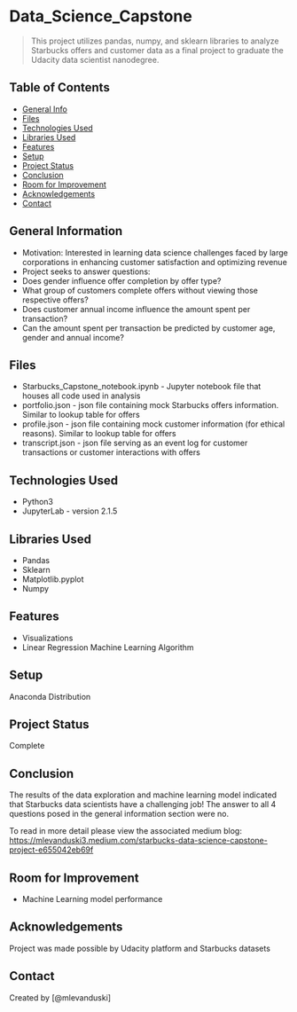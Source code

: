 # Data_Science_Capstone
> This project utilizes pandas, numpy, and sklearn libraries to analyze Starbucks offers and customer data as a final project to graduate the Udacity data scientist nanodegree.


## Table of Contents
* [General Info](#general-information)
* [Files](#files)
* [Technologies Used](#technologies-used)
* [Libraries Used](#libraries-used)
* [Features](#features)
* [Setup](#setup)
* [Project Status](#project-status)
* [Conclusion](#conclusion)
* [Room for Improvement](#room-for-improvement)
* [Acknowledgements](#acknowledgements)
* [Contact](#contact)
<!-- * [License](#license) -->


## General Information
- Motivation: Interested in learning data science challenges faced by large corporations in enhancing customer satisfaction and optimizing revenue
- Project seeks to answer questions:
- Does gender influence offer completion by offer type?
- What group of customers complete offers without viewing those respective offers?
- Does customer annual income influence the amount spent per transaction?
- Can the amount spent per transaction be predicted by customer age, gender and annual income?


## Files
- Starbucks_Capstone_notebook.ipynb - Jupyter notebook file that houses all code used in analysis
- portfolio.json - json file containing mock Starbucks offers information. Similar to lookup table for offers
- profile.json - json file containing mock customer information (for ethical reasons). Similar to lookup table for offers
- transcript.json - json file serving as an event log for customer transactions or customer interactions with offers

## Technologies Used
- Python3
- JupyterLab - version 2.1.5


## Libraries Used
- Pandas
- Sklearn
- Matplotlib.pyplot
- Numpy


## Features
- Visualizations
- Linear Regression Machine Learning Algorithm


## Setup
Anaconda Distribution


## Project Status
Complete


## Conclusion
The results of the data exploration and machine learning model indicated that Starbucks data scientists have a challenging job! The answer to all 4 questions posed in the general information section were no.

To read in more detail please view the associated medium blog: https://mlevanduski3.medium.com/starbucks-data-science-capstone-project-e655042eb69f


## Room for Improvement
- Machine Learning model performance


## Acknowledgements
Project was made possible by Udacity platform and Starbucks datasets

## Contact
Created by [@mlevanduski]
